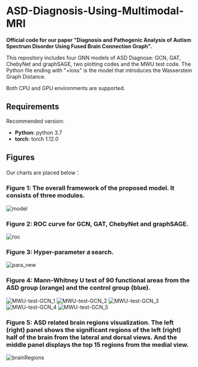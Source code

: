 # ASD-Diagnosis-Using-Multimodal-MRI

**Official code for our paper "Diagnosis and Pathogenic Analysis of Autism Spectrum Disorder Using Fused Brain Connection Graph".**

This repository includes four GNN models of ASD Diagnose: GCN, GAT, ChebyNet and graphSAGE, two plotting codes and the MWU test code. The Python file ending with "+loss" is the model that introduces the Wasserstein Graph Distance.

Both CPU and GPU environments are supported.

## Requirements

Recommended version:

* **Python**: python 3.7 
* **torch**: torch 1.12.0

## Figures

Our charts are placed below：
### Figure 1: The overall framework of the proposed model. It consists of three modules.
![model](https://github.com/lobster2023/ASD-Diagnose-with-GNNs/assets/133120607/fd9a7606-cdfd-4a8e-8705-5d3eff93902f)

### Figure 2: ROC curve for GCN, GAT, ChebyNet and graphSAGE.
![roc](https://github.com/lobster2023/ASD-Diagnose-with-GNNs/assets/133120607/64e3e045-aac1-4c79-8c84-4e81d8cb8525)

### Figure 3: Hyper-parameter 𝑎 search.
![para_new](https://github.com/lobster2023/ASD-Diagnose-with-GNNs/assets/133120607/1f77c961-7553-4d4d-a2fc-d6ddf27f6605)

### Figure 4: Mann-Whitney U test of 90 functional areas from the ASD group (orange) and the control group (blue).
![MWU-test-GCN_1](https://github.com/lobster2023/ASD-Diagnose-with-GNNs/assets/133120607/4fbd633c-9366-457b-924a-0589ed6d447c)
![MWU-test-GCN_2](https://github.com/lobster2023/ASD-Diagnose-with-GNNs/assets/133120607/3605a8f5-fa6d-4443-9f98-d5638ebc7351)
![MWU-test-GCN_3](https://github.com/lobster2023/ASD-Diagnose-with-GNNs/assets/133120607/136488c0-9612-4024-b685-49dbce649a06)
![MWU-test-GCN_4](https://github.com/lobster2023/ASD-Diagnose-with-GNNs/assets/133120607/bd5a710e-1ce1-4d5b-b963-1f92d62aff64)
![MWU-test-GCN_5](https://github.com/lobster2023/ASD-Diagnose-with-GNNs/assets/133120607/fa2d719f-e414-44e6-aa0e-65fb90183876)

### Figure 5: ASD related brain regions visualization. The left (right) panel shows the significant regions of the left (right) half of the brain from the lateral and dorsal views. And the middle panel displays the top 15 regions from the medial view.
![brainRegions](https://github.com/lobster2023/ASD-Diagnose-with-GNNs/assets/133120607/a767db45-88b7-40c0-bc43-e683d09293a9)











